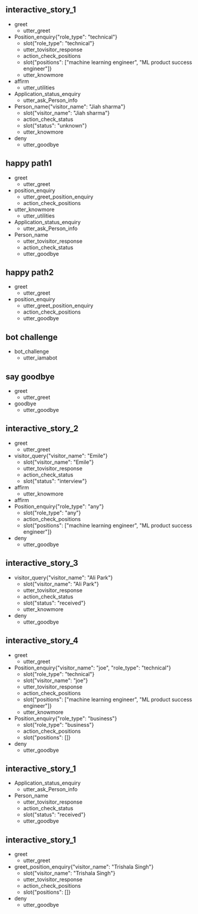 
## interactive_story_1
* greet
    - utter_greet
* Position_enquiry{"role_type": "technical"}
    - slot{"role_type": "technical"}
    - utter_tovisitor_response
    - action_check_positions
    - slot{"positions": ["machine learning engineer", "ML product success engineer"]}
    - utter_knowmore
* affirm
    - utter_utilities
* Application_status_enquiry
    - utter_ask_Person_info
* Person_name{"visitor_name": "Jiah sharma"}
    - slot{"visitor_name": "Jiah sharma"}
    - action_check_status
    - slot{"status": "unknown"}
    - utter_knowmore
* deny
    - utter_goodbye
    
## happy path1
* greet
  - utter_greet
* position_enquiry
  - utter_greet_position_enquiry
  - action_check_positions
* utter_knowmore
  - utter_utilities
* Application_status_enquiry
  - utter_ask_Person_info
* Person_name
  - utter_tovisitor_response
  - action_check_status
  - utter_goodbye


## happy path2
* greet
  - utter_greet
* position_enquiry
  - utter_greet_position_enquiry
  - action_check_positions
  - utter_goodbye
  

## bot challenge
* bot_challenge
  - utter_iamabot
  
## say goodbye
* greet
  - utter_greet
* goodbye
  - utter_goodbye

## interactive_story_2
* greet
    - utter_greet
* visitor_query{"visitor_name": "Emile"}
    - slot{"visitor_name": "Emile"}
    - utter_tovisitor_response
    - action_check_status
    - slot{"status": "interview"}
* affirm
    - utter_knowmore
* affirm
* Position_enquiry{"role_type": "any"}
    - slot{"role_type": "any"}
    - action_check_positions
    - slot{"positions": ["machine learning engineer", "ML product success engineer"]}
* deny
    - utter_goodbye

## interactive_story_3
* visitor_query{"visitor_name": "Ali Park"}
    - slot{"visitor_name": "Ali Park"}
    - utter_tovisitor_response
    - action_check_status
    - slot{"status": "received"}
    - utter_knowmore
* deny
    - utter_goodbye

## interactive_story_4
* greet
    - utter_greet
* Position_enquiry{"visitor_name": "joe", "role_type": "technical"}
    - slot{"role_type": "technical"}
    - slot{"visitor_name": "joe"}
    - utter_tovisitor_response
    - action_check_positions
    - slot{"positions": ["machine learning engineer", "ML product success engineer"]}
    - utter_knowmore
* Position_enquiry{"role_type": "business"}
    - slot{"role_type": "business"}
    - action_check_positions
    - slot{"positions": []}
* deny
    - utter_goodbye

## interactive_story_1
* Application_status_enquiry
    - utter_ask_Person_info
* Person_name
    - utter_tovisitor_response
    - action_check_status
    - slot{"status": "received"}
    - utter_goodbye

## interactive_story_1
* greet
    - utter_greet
* greet_position_enquiry{"visitor_name": "Trishala Singh"}
    - slot{"visitor_name": "Trishala Singh"}
    - utter_tovisitor_response
    - action_check_positions
    - slot{"positions": []}
* deny
    - utter_goodbye
